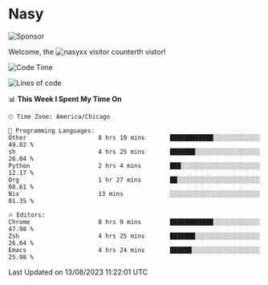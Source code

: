 # Nasy

<!--
<p align="center">
<img height="200" src="https://github-readme-stats.vercel.app/api?username=nasyxx&count_private=true&show_icons=true&theme=dracula&include_all_commits=true"/>
<img height="200" src="https://github-readme-stats.vercel.app/api/top-langs/?username=nasyxx&theme=dracula&hide=html,jupyter+notebook&count_private=true&show_icons=true"/>
</p>

  
----------------
-->

![Sponsor](https://img.shields.io/static/v1.svg?label=Sponsor&message=%E2%9D%A4&logo=GitHub&style=flat&color=pink)
 
Welcome, the ![nasyxx visitor counter](https://count.getloli.com/get/@nasyxx?theme=rule34)th vistor!
 
<!--START_SECTION:waka-->
![Code Time](http://img.shields.io/badge/Code%20Time-3%2C637%20hrs%2052%20mins-blue)

![Lines of code](https://img.shields.io/badge/From%20Hello%20World%20I%27ve%20Written-6.3%20million%20lines%20of%20code-blue)

📊 **This Week I Spent My Time On** 

```text
🕑︎ Time Zone: America/Chicago

💬 Programming Languages: 
Other                    8 hrs 19 mins       ████████████░░░░░░░░░░░░░   49.02 % 
sh                       4 hrs 25 mins       ███████░░░░░░░░░░░░░░░░░░   26.04 % 
Python                   2 hrs 4 mins        ███░░░░░░░░░░░░░░░░░░░░░░   12.17 % 
Org                      1 hr 27 mins        ██░░░░░░░░░░░░░░░░░░░░░░░   08.61 % 
Nix                      13 mins             ░░░░░░░░░░░░░░░░░░░░░░░░░   01.35 % 

🔥 Editors: 
Chrome                   8 hrs 9 mins        ████████████░░░░░░░░░░░░░   47.98 % 
Zsh                      4 hrs 25 mins       ███████░░░░░░░░░░░░░░░░░░   26.04 % 
Emacs                    4 hrs 24 mins       ██████░░░░░░░░░░░░░░░░░░░   25.98 % 
```


 Last Updated on 13/08/2023 11:22:01 UTC
<!--END_SECTION:waka-->

<!-- ![visitors](https://visitor-badge.laobi.icu/badge?page_id=nasyxx.nasyxx) -->
